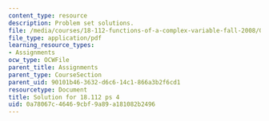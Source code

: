 ```yaml
---
content_type: resource
description: Problem set solutions.
file: /media/courses/18-112-functions-of-a-complex-variable-fall-2008/0a78067c46469cbf9a89a181082b2496_ps4.pdf
file_type: application/pdf
learning_resource_types:
- Assignments
ocw_type: OCWFile
parent_title: Assignments
parent_type: CourseSection
parent_uid: 90101b46-3632-d6c6-14c1-866a3b2f6cd1
resourcetype: Document
title: Solution for 18.112 ps 4
uid: 0a78067c-4646-9cbf-9a89-a181082b2496
---
```

